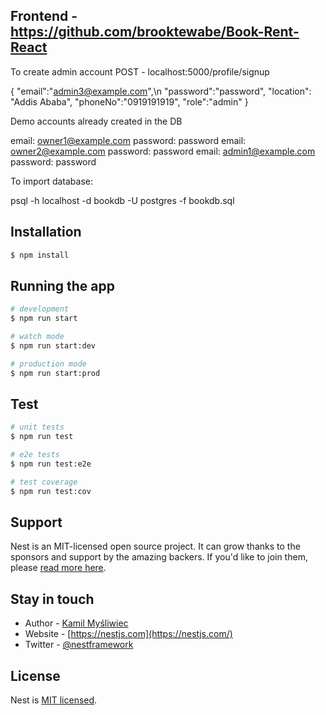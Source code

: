 ## Frontend - https://github.com/brooktewabe/Book-Rent-React

To create admin account
POST - localhost:5000/profile/signup

{
    "email":"admin3@example.com",\n
    "password":"password",
    "location": "Addis Ababa",
    "phoneNo":"0919191919",
    "role":"admin"
}

Demo accounts already created in the DB

email: owner1@example.com        password: password
email: owner2@example.com        password: password
email: admin1@example.com        password: password


To import database:

psql -h localhost -d bookdb -U postgres -f bookdb.sql

## Installation

```bash
$ npm install
```

## Running the app

```bash
# development
$ npm run start

# watch mode
$ npm run start:dev

# production mode
$ npm run start:prod
```

## Test

```bash
# unit tests
$ npm run test

# e2e tests
$ npm run test:e2e

# test coverage
$ npm run test:cov
```

## Support

Nest is an MIT-licensed open source project. It can grow thanks to the sponsors and support by the amazing backers. If you'd like to join them, please [read more here](https://docs.nestjs.com/support).

## Stay in touch

- Author - [Kamil Myśliwiec](https://kamilmysliwiec.com)
- Website - [https://nestjs.com](https://nestjs.com/)
- Twitter - [@nestframework](https://twitter.com/nestframework)

## License

Nest is [MIT licensed](LICENSE).
